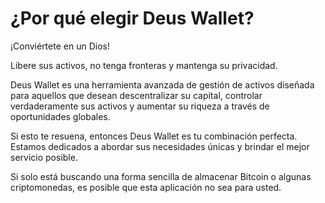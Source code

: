 # ¿Por qué elegir Deus Wallet?

¡Conviértete en un Dios!

Libere sus activos, no tenga fronteras y mantenga su privacidad.

Deus Wallet es una herramienta avanzada de gestión de activos diseñada para aquellos que desean descentralizar su capital, controlar verdaderamente sus activos y aumentar su riqueza a través de oportunidades globales.

Si esto te resuena, entonces Deus Wallet es tu combinación perfecta. Estamos dedicados a abordar sus necesidades únicas y brindar el mejor servicio posible.

Si solo está buscando una forma sencilla de almacenar Bitcoin o algunas criptomonedas, es posible que esta aplicación no sea para usted.